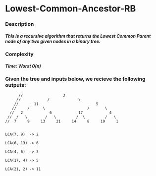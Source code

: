 # Lowest-Common-Ancestor-RB


### Description

##### This is a recursive algorithm that returns the Lowest Common Parent node of any two given nodes in a binary tree.

### Complexity

##### Time: Worst _0(n)_ 

### Given the tree and inputs below, we recieve the following outputs: 

```
      //                  3
     //            /             \
    //       11                          5
   //     /      \                   /       \
  //   2            6            17            4
 //  /   \        /   \         /  \         /   \
//  7     9     13     21     14     8     19     1 


LCA(7, 9)  -> 2

LCA(6, 13) -> 6

LCA(4, 6)  -> 3

LCA(17, 4) -> 5

LCA(21, 2) -> 11
```	
